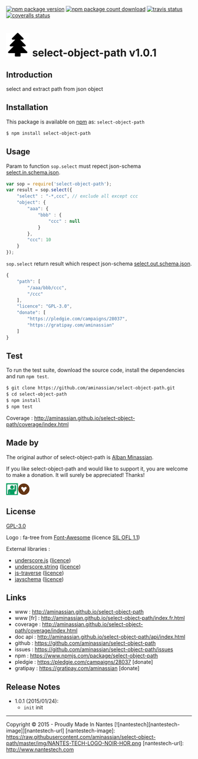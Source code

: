 [![npm package version][badge-image-npm-package-version]][badge-url-npm-package-version]
[![npm package count download][badge-image-npm-package-count-download]][badge-url-npm-package-count-download]
[![travis status][badge-image-travis-build]][badge-url-travis-build]
[![coveralls status][badge-image-coveralls]][badge-url-coveralls]


![select-object-path][icon-image64x64] select-object-path v1.0.1
=================================================

Introduction
------------------------------------------

select and extract path from json object

Installation
------------------------------------------

This package is available on [npm](https://www.npmjs.com/package/select-object-path) as: ``select-object-path``

```bash
$ npm install select-object-path
```

Usage
------------------------------------------

Param to function ``sop.select`` must repect json-schema [select.in.schema.json](https://raw.githubusercontent.com/aminassian/select-object-path/master/schema/select.in.schema.json). 

```js
var sop = require('select-object-path');
var result = sop.select({
    "select" : "-*,ccc", // exclude all except ccc
    "object": {
        "aaa": {
            "bbb" : {
                "ccc" : null
            }
        },
        "ccc": 10
    }
});
```

``sop.select`` return result which respect json-schema [select.out.schema.json](https://raw.githubusercontent.com/aminassian/select-object-path/master/schema/select.out.schema.json).

```js
{
    "path": [
        "/aaa/bbb/ccc",
        "/ccc"
    ],
    "licence": "GPL-3.0",
    "donate": [
        "https://pledgie.com/campaigns/28037",
        "https://gratipay.com/aminassian"
    ]
}
```


Test
------------------------------------------

To run the test suite, download the source code, install the dependencies and run `npm test`.

```bash
$ git clone https://github.com/aminassian/select-object-path.git
$ cd select-object-path
$ npm install
$ npm test
```



Coverage : http://aminassian.github.io/select-object-path/coverage/index.html

Made by
------------------------------------------

The original author of select-object-path is  [Alban Minassian](https://github.com/aminassian).

If you like select-object-path and would like to support it, you are welcome to make a donation. It will surely be appreciated! Thanks!

[![donate with your pledgie account][donate-image-pledgie]][donate-url-pledgie][![donate with your gratipay account][donate-image-gratipay]][donate-url-gratipay]

License
------------------------------------------

[GPL-3.0](https://github.com/aminassian/select-object-path/blob/master/LICENCE.txt)

Logo : fa-tree from [Font-Awesome](http://fortawesome.github.io/Font-Awesome/) (licence [SIL OFL 1.1](http://scripts.sil.org/OFL))

External libraries :

- [underscore.js](http://underscorejs.org/) ([licence](https://github.com/jashkenas/underscore/blob/master/LICENSE))
- [underscore.string](http://epeli.github.io/underscore.string/) ([licence](https://github.com/epeli/underscore.string#licence))
- [js-traverse](https://github.com/substack/js-traverse) ([licence](https://github.com/substack/js-traverse/blob/master/LICENSE))
- [jayschema](https://github.com/natesilva/jayschema) ([licence](https://github.com/natesilva/jayschema/blob/master/LICENSE))


Links
------------------------------------------

- www : http://aminassian.github.io/select-object-path
- www [fr] : http://aminassian.github.io/select-object-path/index.fr.html
- coverage : http://aminassian.github.io/select-object-path/coverage/index.html
- doc api : http://aminassian.github.io/select-object-path/api/index.html
- github : https://github.com/aminassian/select-object-path
- issues : https://github.com/aminassian/select-object-path/issues
- npm : https://www.npmjs.com/package/select-object-path
- pledgie : https://pledgie.com/campaigns/28037 [donate]
- gratipay : https://gratipay.com/aminassian [donate]

Release Notes
------------------------------------------

- 1.0.1 (2015/01/24):
    - ``init`` init

------------------------------------------

Copyright © 2015 - Proudly Made In Nantes [![nantestech][nantestech-image]][nantestech-url]
[nantestech-image]: https://raw.githubusercontent.com/aminassian/select-object-path/master/img/NANTES-TECH-LOGO-NOIR-HOR.png
[nantestech-url]: http://www.nantestech.com

[icon-image32x32]: https://raw.githubusercontent.com/aminassian/select-object-path/master/img/tree_000000_32.png
[icon-image64x64]: https://raw.githubusercontent.com/aminassian/select-object-path/master/img/tree_000000_64.png
[donate-image-pledgie]: https://raw.githubusercontent.com/aminassian/select-object-path/master/img/pledgie32x32.png
[donate-url-pledgie]: https://pledgie.com/campaigns/28037
[donate-image-gratipay]: https://raw.githubusercontent.com/aminassian/select-object-path/master/img/gratipay32x32.png
[donate-url-gratipay]: https://gratipay.com/aminassian
[badge-image-npm-package-version]: https://img.shields.io/npm/v/select-object-path.svg?style=flat
[badge-url-npm-package-version]: https://npmjs.org/package/select-object-path
[badge-image-npm-package-count-download]: https://img.shields.io/npm/dm/select-object-path.svg?style=flat
[badge-url-npm-package-count-download]: https://npmjs.org/package/select-object-path
[badge-image-travis-build]: https://img.shields.io/travis/aminassian/select-object-path.svg?style=flat
[badge-url-travis-build]: https://travis-ci.org/aminassian/select-object-path
[badge-image-coveralls]: https://img.shields.io/coveralls/aminassian/select-object-path.svg?style=flat
[badge-url-coveralls]: https://coveralls.io/r/aminassian/select-object-path?branch=master